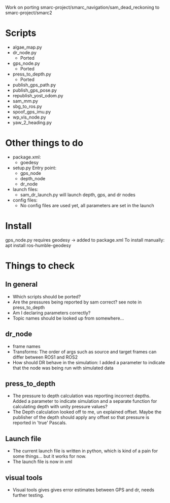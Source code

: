 Work on porting smarc-project/smarc_navigation/sam_dead_reckoning to smarc-project/smarc2

# Scripts
- algae_map.py	
- dr_node.py
  - Ported 
- gps_node.py
  - Ported
- press_to_depth.py
  - Ported		
- publish_gps_path.py	
- publish_gps_pose.py
- republish_yost_odom.py
- sam_mm.py
- sbg_to_ros.py
- spoof_gps_imu.py
- wp_vis_node.py
- yaw_2_heading.py

# Other things to do
- package.xml: 
  - goedesy
- setup.py
  Entry point:
  - gps_node
  - depth_node
  - dr_node
- launch files: 
  - sam_dr_launch.py will launch depth, gps, and dr nodes
- config files: 
  - No config files are used yet, all parameters are set in the launch

# Install
gps_node.py requires geodesy -> added to package.xml
To install manually: apt install ros-humble-geodesy

# Things to check
## In general
- Which scripts should be ported?
- Are the pressures being reported by sam correct? see note in press_to_depth
- Am I declaring parameters correctly?
- Topic names should be looked up from somewhere...
## dr_node
- frame names
- Transforms: The order of args such as source and target frames can differ between ROS1 and ROS2
- How should DR behave in the simulation: I added a parameter to indicate that the node was being run with simulated data

## press_to_depth
- The pressure to depth calculation was reporting incorrect depths. Added a parameter to indicate simulation and a separate function for calculating depth with unity pressure values?
- The Depth calculation looked off to me, un explained offset. Maybe the publisher of the depth should apply any offset so that pressure is reported in 'true' Pascals.

## Launch file
- The current launch file is written in python, which is kind of a pain for some things... but it works for now.
- The launch file is now in xml

## visual tools
- Visual tools gives gives error estimates between GPS and dr, needs further testing.
